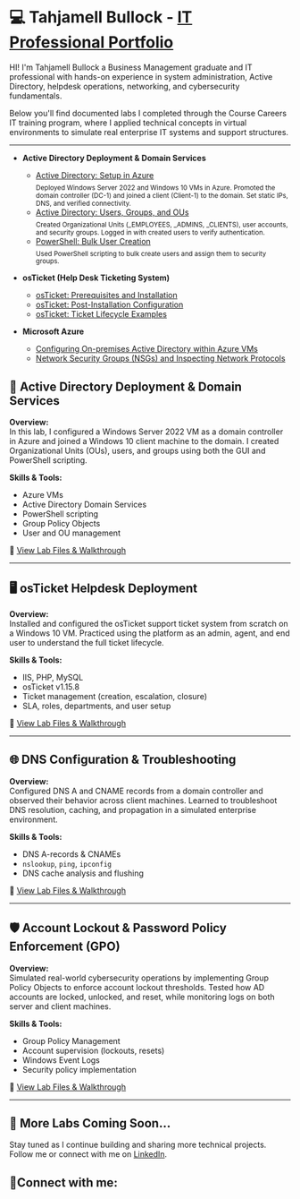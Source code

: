 # 💻 Tahjamell Bullock - <a href="https://www.linkedin.com/in/tahjamell-bullock-5b4611230/">IT Professional Portfolio</a> </h1>

HI! I'm Tahjamell Bullock a Business Management graduate and IT professional with hands-on experience in system administration, Active Directory, helpdesk operations, networking, and cybersecurity fundamentals.

Below you'll find documented labs I completed through the Course Careers IT training program, where I applied technical concepts in virtual environments to simulate real enterprise IT systems and support structures.

---

- <b>Active Directory Deployment & Domain Services</b>  
  - [Active Directory: Setup in Azure](https://github.com/vvtahj/ad-setup-in-azure)  
    <sub>Deployed Windows Server 2022 and Windows 10 VMs in Azure. Promoted the domain controller (DC-1) and joined a client (Client-1) to the domain. Set static IPs, DNS, and verified connectivity.</sub>  
  - [Active Directory: Users, Groups, and OUs](https://github.com/yourusername/ad-users-and-groups)  
    <sub>Created Organizational Units (_EMPLOYEES, _ADMINS, _CLIENTS), user accounts, and security groups. Logged in with created users to verify authentication.</sub>  
  - [PowerShell: Bulk User Creation](https://github.com/yourusername/ad-powershell-users)  
    <sub>Used PowerShell scripting to bulk create users and assign them to security groups.</sub>  



- <b>osTicket (Help Desk Ticketing System)</b>
  - [osTicket: Prerequisites and Installation](https://github.com/vvtahj/osticket-prereqs)
  - [osTicket: Post-Installation Configuration](https://github.com/joshmadakorcc/post-install-config)
  - [osTicket: Ticket Lifecycle Examples](https://github.com/joshmadakorcc/ticket-lifecycle)
- <b>Microsoft Azure</b>
  - [Configuring On-premises Active Directory within Azure VMs](https://github.com/joshmadakorcc/configure-ad)
  - [Network Security Groups (NSGs) and Inspecting Network Protocols](https://github.com/joshmadakorcc/azure-network-protocols)




## 🔐 Active Directory Deployment & Domain Services

**Overview:**  
In this lab, I configured a Windows Server 2022 VM as a domain controller in Azure and joined a Windows 10 client machine to the domain. I created Organizational Units (OUs), users, and groups using both the GUI and PowerShell scripting.

**Skills & Tools:**  
- Azure VMs  
- Active Directory Domain Services  
- PowerShell scripting  
- Group Policy Objects  
- User and OU management  

📂 [View Lab Files & Walkthrough](https://github.com/YOURUSERNAME/active-directory-lab)

---

## 🖥️ osTicket Helpdesk Deployment

**Overview:**  
Installed and configured the osTicket support ticket system from scratch on a Windows 10 VM. Practiced using the platform as an admin, agent, and end user to understand the full ticket lifecycle.

**Skills & Tools:**  
- IIS, PHP, MySQL  
- osTicket v1.15.8  
- Ticket management (creation, escalation, closure)  
- SLA, roles, departments, and user setup  

📂 [View Lab Files & Walkthrough](https://github.com/YOURUSERNAME/osticket-deployment-lab)

---

## 🌐 DNS Configuration & Troubleshooting

**Overview:**  
Configured DNS A and CNAME records from a domain controller and observed their behavior across client machines. Learned to troubleshoot DNS resolution, caching, and propagation in a simulated enterprise environment.

**Skills & Tools:**  
- DNS A-records & CNAMEs  
- `nslookup`, `ping`, `ipconfig`  
- DNS cache analysis and flushing  

📂 [View Lab Files & Walkthrough](https://github.com/YOURUSERNAME/dns-lab)

---

## 🛡️ Account Lockout & Password Policy Enforcement (GPO)

**Overview:**  
Simulated real-world cybersecurity operations by implementing Group Policy Objects to enforce account lockout thresholds. Tested how AD accounts are locked, unlocked, and reset, while monitoring logs on both server and client machines.

**Skills & Tools:**  
- Group Policy Management  
- Account supervision (lockouts, resets)  
- Windows Event Logs  
- Security policy implementation  

📂 [View Lab Files & Walkthrough](https://github.com/YOURUSERNAME/account-lockout-policy-lab)

---

## 🚀 More Labs Coming Soon...

Stay tuned as I continue building and sharing more technical projects. Follow me or connect with me on [LinkedIn](https://www.linkedin.com/in/tahjamell-bullock-5b4611230).

<h2>🤳Connect with me:</h2>

